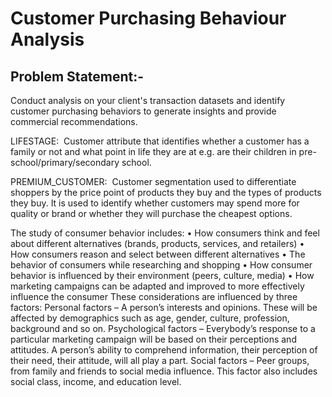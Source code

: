 # Customer Purchasing Behaviour Analysis
## Problem Statement:-
Conduct analysis on your client's transaction datasets and identify customer purchasing behaviors to generate insights and provide commercial recommendations.

LIFESTAGE: 
Customer attribute that identifies whether a customer has a family or not and what point in life they are at e.g. are their children in pre-school/primary/secondary school.

PREMIUM_CUSTOMER: 
Customer segmentation used to differentiate shoppers by the price point of products they buy and the types of products they buy. It is used to identify whether customers may spend more for quality or brand or whether they will purchase the cheapest options.

The study of consumer behavior includes:
    • How consumers think and feel about different alternatives (brands, products, services, and retailers)
    • How consumers reason and select between different alternatives
    • The behavior of consumers while researching and shopping
    • How consumer behavior is influenced by their environment (peers, culture, media)
    • How marketing campaigns can be adapted and improved to more effectively influence the consumer
These considerations are influenced by three factors:
Personal factors – A person’s interests and opinions. These will be affected by demographics such as age, gender, culture, profession, background and so on.
Psychological factors – Everybody’s response to a particular marketing campaign will be based on their perceptions and attitudes. A person’s ability to comprehend information, their perception of their need, their attitude, will all play a part.
Social factors – Peer groups, from family and friends to social media influence. This factor also includes social class, income, and education level.
